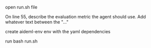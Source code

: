 open run.sh file

On line 55, describe the evaluation metric the agent should use. Add whatever text between the "..."

create aideml-env env with the yaml dependencies

run bash run.sh
